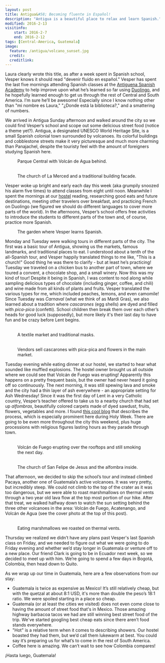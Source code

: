 ```yaml
---
layout: post
title: Antigua&#58; Becoming fluente in Español!
description: "Antigua is a beautiful place to relax and learn Spanish."
modified: 2016-2-13
visitinfo:
    start: 2016-2-7
    end: 2016-2-12
tags: [Central-America, Guatemala]
image:
  feature: /antigua/volcano_sunset.jpg
  credit:
  creditlink:
---
```


Laura clearly wrote this title, as after a week spent in Spanish school, Vesper knows it should read "devenir fluido en español." Vesper has spent the last five mornings attending Spanish classes at the [Antiguena Spanish Academy](http://www.spanishacademyantiguena.com/) to help improve upon what he’s learned so far using [Duolingo](http://www.duolingo.com/), and he hopefully learned enough to get us through the rest of Central and South America. I’m sure he’ll be awesome! Especially since I know nothing other than "mi nombre es Laura," "¿Donde está la biblioteca?," and a smattering of numbers. 

We arrived in Antigua Sunday afternoon and walked around the city so we could find Vesper’s school and scope out some delicious street food (notice a theme yet?). Antigua, a designated UNESCO World Heritage Site, is a small Spanish colonial town surrounded by volcanoes. Its colorful buildings and cobblestone streets make it very picturesque and much more charming than Panajachel, despite the touristy feel with the amount of foreigners studying Spanish here.
<figure>
    <a href="/images/antigua/parque_central_and_volcan_de_agua.jpg"><img src="/images/antigua/parque_central_and_volcan_de_agua.jpg" alt=""></a>
    <figcaption>Parque Central with Volcán de Agua behind.</figcaption>
</figure>
<figure class="half">
    <a href="/images/antigua/la_merced.jpg"><img src="/images/antigua/la_merced.jpg" alt=""></a>
    <a href="/images/antigua/traditional_building_facade.jpg"><img src="/images/antigua/traditional_building_facade.jpg" alt=""></a>
    <figcaption>The church of La Merced and a traditional building facade.</figcaption>
</figure>

Vesper woke up bright and early each day this week (aka grumpily snoozed his alarm five times) to attend classes from eight until noon. Meanwhile I spent the mornings at our [hostel](http://www.hostelworld.com/hosteldetails.php/A-Place-To-Stay-Antigua/Antigua/71802) reading, researching good eats and future destinations, meeting other travelers over breakfast, and practicing French on Duolingo (we figured we should do different languages to cover more parts of the world). In the afternoons, Vesper’s school offers free activities to introduce the students to different parts of the town and, of course, practice more Spanish. 
<figure>
    <a href="/images/antigua/garden_of_spanish_school.jpg"><img src="/images/antigua/garden_of_spanish_school.jpg" alt=""></a>
    <figcaption>The garden where Vesper learns Spanish.</figcaption>
</figure>

Monday and Tuesday were walking tours in different parts of the city. The first was a basic tour of Antigua, showing us the markets, famous landmarks, and traditional places to eat. I understood about a tenth of the all-Spanish tour, and Vesper happily translated things to me like, "This is a church!" Good thing he was there to clarify - but at least he’s practicing! Tuesday we traveled on a chicken bus to another part of town, where we toured a convent, a chocolate shop, and a small winery. Now this was my kind of tour! Despite it being in Spanish, I was content to nod along while sampling delicious types of chocolate (including ginger, coffee, and chili) and wine made from all kinds of plants and fruits. Vesper translated the various types for me, which included peaches, lemons, and even camomile! Since Tuesday was *Carnaval* (what we think of as Mardi Gras), we also learned about a tradition where *cascarones* (egg shells) are dyed and filled with *pica-pica* (confetti). School children then break them over each other’s heads for good luck (supposedly), but more likely it's their last day to have fun and be crazy before Lent begins.
<figure class="half">
    <a href="/images/antigua/textile_market.jpg"><img src="/images/antigua/textile_market.jpg" alt=""></a>
    <a href="/images/antigua/traditional_masks.jpg"><img src="/images/antigua/traditional_masks.jpg" alt=""></a>
    <figcaption>A textile market and traditional masks.</figcaption>
</figure>
<figure class="half">
    <a href="/images/antigua/cascarones_and_pica-pica.jpg"><img src="/images/antigua/cascarones_and_pica-pica.jpg" alt=""></a>
    <a href="/images/antigua/flower_market.jpg"><img src="/images/antigua/flower_market.jpg" alt=""></a>
    <figcaption>Vendors sell cascarones with pica-pica and flowers in the main market.</figcaption>
</figure>

Tuesday evening while eating dinner at our hostel, we started to hear what sounded like muffled explosions. The hostel owner brought us all outside where we could see that Volcán de Fuego was erupting! Apparently this happens on a pretty frequent basis, but the owner had never heard it going off so continuously. The next morning, it was still spewing lava and smoke and the city had a thin layer of ash everywhere - an appropriate setting for Ash Wednesday! Since it was the first day of Lent in a very Catholic country, Vesper’s teacher offered to take us to a nearby church that had set up *alfombras*, beautifully colored carpets made of dyed sawdust, fruits, flowers, vegetables and more. I found [this cool blog](http://johnnyvagabond.com/photos-antiguas-alfombras/) that describes the process, which is especially prominent here during Holy Week. There are going to be even more throughout the city this weekend, plus huge processions with religious figures lasting hours as they parade through town.
<figure class="half">
    <a href="/images/antigua/volcan_de_fuego_erupting.jpg"><img src="/images/antigua/volcan_de_fuego_erupting.jpg" alt=""></a>
    <a href="/images/antigua/volcan_de_fuego_still_smoking.jpg"><img src="/images/antigua/volcan_de_fuego_still_smoking.jpg" alt=""></a>
    <figcaption>Volcán de Fuego erupting over the rooftops and still smoking the next day.</figcaption>
</figure>
<figure class="half">
    <a href="/images/antigua/exterior_of_iglesia_san_felipe_de_jesus.jpg"><img src="/images/antigua/exterior_of_iglesia_san_felipe_de_jesus.jpg" alt=""></a>
    <a href="/images/antigua/alfombra_inside_iglesia_san_felipe_de_jesus.jpg"><img src="/images/antigua/alfombra_inside_iglesia_san_felipe_de_jesus.jpg" alt=""></a>
    <figcaption>The church of San Felipe de Jesus and the alfombra inside.</figcaption>
</figure>

That afternoon, we decided to skip the school’s tour and instead climbed Pacaya, another one of Guatemala’s active volcanoes. It was very pretty, but incredibly steep. We could not climb to the top of the crater as it was too dangerous, but we were able to roast marshmallows on thermal vents through a two year old lava flow at the top most portion of our hike. After that treat, we walked halfway down to watch the sun setting behind the three other volcanoes in the area: Volcán de Fuego, Acatenango, and Volcán de Agua (see the cover photo at the top of this post).
<figure class="half">
    <a href="/images/antigua/about_to_roast_marshmallows.jpg"><img src="/images/antigua/about_to_roast_marshmallows.jpg" alt=""></a>
    <a href="/images/antigua/marshmellow_animation.gif"><img src="/images/antigua/marshmellow_animation.gif" alt=""></a>
    <figcaption>Eating marshmallows we roasted on thermal vents.</figcaption>
</figure>

Thursday we realized we didn’t have any plans past Vesper's last Spanish class on Friday, and we needed to figure out what we were  going to do Friday evening and whether we’d stay longer in Guatemala or venture off to a new place. Our friend Clark is going to be in Ecuador next week, so we decided to meet up with him. We’re going to spend a few days in Bogotá, Colombia, then head down to Quito.

As we wrap up our time in Guatemala, here are a few observations from our stay:

- Guatemala is twice as expensive as Mexico! It’s still relatively cheap, but with the quetzal at about 8:1 USD, it's more than double the peso’s 18:1 ratio. We were spoiled starting in a place so cheap.
- Guatemala (or at least the cities we visited) does not even come close to having the amount of street food that's in Mexico. Those amazing highway barbacoa tacos we had are still winning best street food of the trip. We've started googling best cheap eats since there aren’t food stands everywhere. 
- "Hot" is a relative term when it comes to describing showers. Our hostel boasted they had them, but we’d call them lukewarm at best. You could say it’s preparing us for what’s to come in the rest of South America.
- Coffee here is amazing. We can’t wait to see how Colombia compares!

¡Hasta luego, Guatemala!

